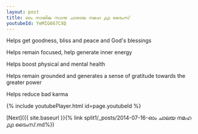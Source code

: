 ```yaml
---
layout: post
title: ഓം നായിക സാനു ചാരായ നമഹ ൧൧ ടൈംസ്
youtubeId: YeMIG667CXQ
---
```

 
 
Helps get goodness, bliss and peace and God's blessings
 
Helps remain focused, help generate inner energy 
 
Helps boost physical and mental health 
 
Helps remain grounded and generates a sense of gratitude towards the greater power 
 
Helps reduce bad karma
 
 
 
 


{% include youtubePlayer.html id=page.youtubeId %}
 
[Next]({{ site.baseurl }}{% link  split1/_posts/2014-07-16-ഓം ചാലയ നമഹ ൧൧ ടൈംസ്.md%})
 

